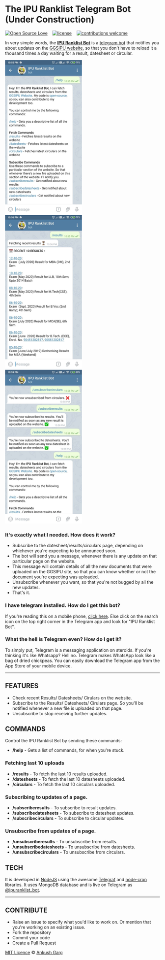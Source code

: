 # The IPU Ranklist Telegram Bot (Under Construction)

[![Open Source Love](https://badges.frapsoft.com/os/v2/open-source.svg?v=102)](https://github.com/ankushgarg1998/ipuranklist-bot)  &nbsp;&nbsp;
[![license](https://img.shields.io/github/license/mashape/apistatus.svg)](https://github.com/ankushgarg1998/ipuranklist-bot)  &nbsp;&nbsp;
[![contributions welcome](https://img.shields.io/badge/contributions-welcome-brightgreen.svg?style=flat)](https://github.com/ankushgarg1998/ipuranklist-bot)


In very simple words, the [**IPU Ranklist Bot**]((https://web.telegram.org/#/im?p=@ipuranklist_bot)) is a [telegram bot](https://telegram.org/blog/bot-revolution) that notifies you about updates on the [GGSIPU website](http://ipu.ac.in/), so that you don't have to reload it a thousand times a day waiting for a result, datesheet or circular. 

<img src="./screenshots/1.jpg" alt="screenshot" width="250px"/>&nbsp;&nbsp;&nbsp;&nbsp;
<img src="./screenshots/2.jpg" alt="screenshot" width="250px"/>&nbsp;&nbsp;&nbsp;&nbsp;
<img src="./screenshots/3.jpg" alt="screenshot" width="250px"/>


### It's exactly what I needed. How does it work?
- Subscribe to the datesheet/results/circulars page, depending on whichever you're expecting to be announced soon.
- The bot will send you a message, whenever there is any update on that particular page on the website.
- This message will contain details of all the new documents that were uploaded on the GGSIPU site, so that you can know whether or not the document you're expecting was uploaded.
- Unsubscribe whenever you want, so that you're not bugged by all the new updates.
- That's it.

### I have telegram installed. How do I get this bot?
If you're reading this on a mobile phone, [click here](https://web.telegram.org/#/im?p=@ipuranklist_bot). Else click on the search icon on the top right corner in the Telegram app and look for "IPU Ranklist Bot". 


### What the hell is Telegram even? How do I get it?
To simply put, Telegram is a messaging application on steroids. If you're thinking it's like Whatsapp? Hell no. Telegram makes WhatsApp look like a bag of dried chickpeas. You can easily download the Telegram app from the App Store of your mobile device.

---

## FEATURES
- Check recent Results/ Datesheets/ Cirulars on the website.
- Subscribe to the Results/ Datesheets/ Cirulars page. So you'll be notified whenever a new file is uploaded on that page.
- Unsubscribe to stop receiving further updates.

## COMMANDS
Control the IPU Ranklist Bot by sending these commands:

- **/help** - Gets a list of commands, for when you're stuck.

### Fetching last 10 uploads
- **/results** - To fetch the last 10 results uploaded.
- **/datesheets** - To fetch the last 10 datesheets uploaded.
- **/circulars** - To fetch the last 10 circulars uploaded.

### Subscribing to updates of a page.
- **/subscriberesults** - To subscribe to result updates.
- **/subscribedatesheets** - To subscribe to datesheet updates.
- **/subscribecirculars** - To subscribe to circular updates.

### Unsubscribe from updates of a page.
- **/unsubscriberesults** - To unsubscribe from results.
- **/unsubscribedatesheets** - To unsubscribe from datesheets.
- **/unsubscribecirculars** - To unsubscribe from circulars.


## TECH
It is developed in [NodeJS](https://nodejs.org/en/) using the awesome [Telegraf](https://telegraf.js.org) and [node-cron](https://github.com/node-cron/node-cron) libraries. It uses MongoDB database and is live on Telegram as [@ipuranklist_bot](https://web.telegram.org/#/im?p=@ipuranklist_bot). 


<hr>

## CONTRIBUTE
- Raise an issue to specify what you'd like to work on. Or mention that you're working on an existing issue.
- Fork the repository
- Commit your code
- Create a Pull Request

[MIT Licence](https://github.com/ankushgarg1998/ipuranklist-bot/blob/master/LICENSE) © [Ankush Garg](https://ankushgarg1998.github.io/)